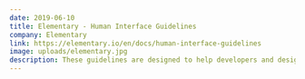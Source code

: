 ```yaml
---
date: 2019-06-10
title: Elementary - Human Interface Guidelines
company: Elementary
link: https://elementary.io/en/docs/human-interface-guidelines
image: uploads/elementary.jpg
description: These guidelines are designed to help developers and designers create a beautifully consistent experience on the elementary OS desktop. They were written for interface designers, graphic artists and software developers who will be working on elementary OS.
---
```


